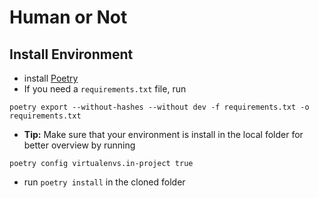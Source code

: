 # Human or Not

## Install Environment

- install [Poetry](https://python-poetry.org/docs/#installation)
- If you need a `requirements.txt` file, run
```shell
poetry export --without-hashes --without dev -f requirements.txt -o requirements.txt
```
- **Tip:** Make sure that your environment is install in the local folder for better overview by running
```shell
poetry config virtualenvs.in-project true
```

- run `poetry install` in the cloned folder
